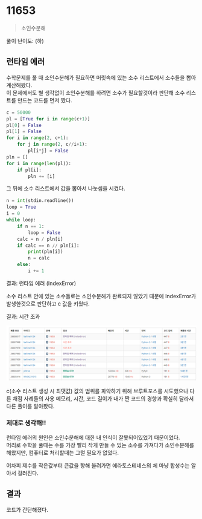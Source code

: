 # 11653
> 소인수분해

풀이 난이도: (하)

## 런타임 에러
수학문제를 풀 때 소인수분해가 필요하면 머릿속에 있는 소수 리스트에서 소수들을 뽑아 계산해왔다.  
이 문제에서도 별 생각없이 소인수분해를 하려면 소수가 필요할것이라 판단해 소수 리스트를 만드는 코드를 먼저 짰다.  

```python
c = 50000
pl = [True for i in range(c+1)]
pl[0] = False
pl[1] = False
for i in range(2, c+1):
    for j in range(2, c//i+1):
        pl[i*j] = False
pln = []
for i in range(len(pl)):
    if pl[i]:
        pln += [i]
```

그 뒤에 소수 리스트에서 값을 뽑아서 나눗셈을 시켰다.
```python
n = int(stdin.readline())
loop = True
i = 0
while loop:
    if n == 1:
        loop = False
    calc = n / pln[i]
    if calc == n // pln[i]:
        print(pln[i])
        n = calc
    else:
        i += 1
```

결과: 런타임 에러 (IndexError)  

소수 리스트 안에 있는 소수들로는 소인수분해가 완료되지 않았기 때문에 IndexError가 발생한것으로 판단하고 c 값을 키웠다.  

결과: 시간 초과

![](./.github/11653/2021-02-21_225344.png)  

c(소수 리스트 생성 시 최댓값) 값의 범위를 파악하기 위해 브루트포스를 시도했으나 다른 채점 사례들의 사용 메모리, 시간, 코드 길이가 내가 짠 코드의 경향과 확실히 달라서 다른 풀이를 알아봤다.

### 제대로 생각해!!
런타임 에러의 원인은 소인수분해에 대한 내 인식이 잘못되어있었기 때문이었다.  
머리로 수학을 풀때는 수를 가장 빨리 작게 만들 수 있는 소수를 가져다가 소인수분해를 해왔지만, 컴퓨터로 처리할때는 그럴 필요가 없었다.  

어차피 제수를 작은값부터 큰값을 향해 올려가면 에라토스테네스의 체 마냥 합성수는 알아서 걸러진다.  

## 결과
코드가 간단해졌다.
